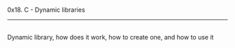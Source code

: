 <br>0x18. C - Dynamic libraries
<hr>
<br>Dynamic library, how does it work, how to create one, and how to use it
